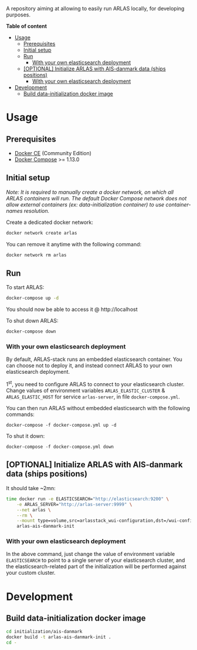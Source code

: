 A repository aiming at allowing to easily run ARLAS locally, for developing purposes.

**Table of content**

- [Usage](#usage)
  - [Prerequisites](#prerequisites)
  - [Initial setup](#initial-setup)
  - [Run](#run)
    - [With your own elasticsearch deployment](#with-your-own-elasticsearch-deployment)
  - [[OPTIONAL] Initialize ARLAS with AIS-danmark data (ships positions)](#optional-initialize-arlas-with-ais-danmark-data-ships-positions)
    - [With your own elasticsearch deployment](#with-your-own-elasticsearch-deployment-1)
- [Development](#development)
  - [Build data-initialization docker image](#build-data-initialization-docker-image)

# Usage

## Prerequisites

- [Docker CE](https://docs.docker.com/install/) (Community Edition)
- [Docker Compose](https://docs.docker.com/compose/install/) >= 1.13.0

## Initial setup

*Note: It is required to manually create a docker network, on which all ARLAS containers will run. The default Docker Compose network does not allow external containers (ex: data-initialization container) to use container-names resolution.*

Create a dedicated docker network:

```bash
docker network create arlas
```

You can remove it anytime with the following command:

```bash
docker network rm arlas
```

## Run

To start ARLAS:

```bash
docker-compose up -d
```

You should now be able to access it @ http://localhost

To shut down ARLAS:

```bash
docker-compose down
```

### With your own elasticsearch deployment

By default, ARLAS-stack runs an embedded elasticsearch container. You can choose not to deploy it, and instead connect ARLAS to your own elasticsearch deployment.

1<sup>st</sup>, you need to configure ARLAS to connect to your elasticsearch cluster. Change values of environment variables `ARLAS_ELASTIC_CLUSTER` & `ARLAS_ELASTIC_HOST` for service `arlas-server`, in file `docker-compose.yml`.

You can then run ARLAS without embedded elasticsearch with the following commands:

```
docker-compose -f docker-compose.yml up -d
```

To shut it down:

```
docker-compose -f docker-compose.yml down
```

## [OPTIONAL] Initialize ARLAS with AIS-danmark data (ships positions)

It should take ~2mn:

```bash
time docker run -e ELASTICSEARCH="http://elasticsearch:9200" \
    -e ARLAS_SERVER="http://arlas-server:9999" \
    --net arlas \
    --rm \
    --mount type=volume,src=arlasstack_wui-configuration,dst=/wui-configuration \
    arlas-ais-danmark-init
```

### With your own elasticsearch deployment

In the above command, just change the value of environment variable `ELASTICSEARCH` to point to a single server of your elasticsearch cluster, and the elasticsearch-related part of the initialization will be performed against your custom cluster.

# Development

## Build data-initialization docker image

```bash
cd initialization/ais-danmark
docker build -t arlas-ais-danmark-init .
cd -
```
